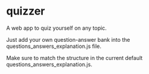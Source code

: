 # quizzer
A web app to quiz yourself on any topic.

Just add your own question-answer bank into the questions_answers_explanation.js file.

Make sure to match the structure in the current default questions_answers_explanation.js.
